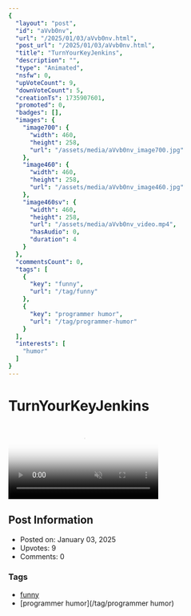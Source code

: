 ```yaml
---
{
  "layout": "post",
  "id": "aVvb0nv",
  "url": "/2025/01/03/aVvb0nv.html",
  "post_url": "/2025/01/03/aVvb0nv.html",
  "title": "TurnYourKeyJenkins",
  "description": "",
  "type": "Animated",
  "nsfw": 0,
  "upVoteCount": 9,
  "downVoteCount": 5,
  "creationTs": 1735907601,
  "promoted": 0,
  "badges": [],
  "images": {
    "image700": {
      "width": 460,
      "height": 258,
      "url": "/assets/media/aVvb0nv_image700.jpg"
    },
    "image460": {
      "width": 460,
      "height": 258,
      "url": "/assets/media/aVvb0nv_image460.jpg"
    },
    "image460sv": {
      "width": 460,
      "height": 258,
      "url": "/assets/media/aVvb0nv_video.mp4",
      "hasAudio": 0,
      "duration": 4
    }
  },
  "commentsCount": 0,
  "tags": [
    {
      "key": "funny",
      "url": "/tag/funny"
    },
    {
      "key": "programmer humor",
      "url": "/tag/programmer-humor"
    }
  ],
  "interests": [
    "humor"
  ]
}
---
```


# TurnYourKeyJenkins

<video controls playsinline loop muted poster="/assets/media/aVvb0nv_image460.jpg">
  <source src="/assets/media/aVvb0nv_video.mp4" type="video/mp4">
  Your browser does not support the video tag.
</video>

## Post Information

- Posted on: January 03, 2025
- Upvotes: 9
- Comments: 0

### Tags

- [funny](/tag/funny)
- [programmer humor](/tag/programmer humor)
